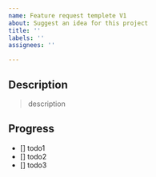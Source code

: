 ```yaml
---
name: Feature request templete V1
about: Suggest an idea for this project
title: ''
labels: ''
assignees: ''

---
```


## Description

> description

## Progress

- [] todo1
- [] todo2
- [] todo3
